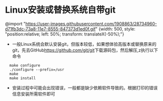 # Linux安装或替换系统自带git

@import "https://user-images.githubusercontent.com/1908863/28734960-d71fb3dc-73a8-11e7-8555-847373d1ed0f.gif" {width: 500, style: "position:relative; left: 50%; transform: translateX(-50%);"}

* 一般Linux系统会默认安装git，但版本较低，如果想体验高版本或替换原来的git，先去GitHub<https://github.com/git/git>下载源码包，然后解压,z执行以下命令
```
  make configure
  ./configure --prefix=/usr
  make
  make install
```

* 安装过程中可能会出现错误，一般都是缺少依赖软件导致的。根据打印的错误信息安装所需软件即可
